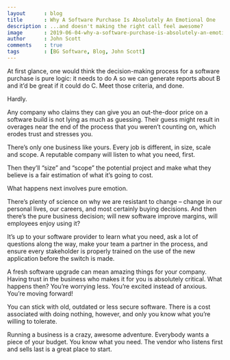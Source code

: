 ```yaml
---
layout      : blog
title       : Why A Software Purchase Is Absolutely An Emotional One
description : ...and doesn't making the right call feel awesome?
image       : 2019-06-04-why-a-software-purchase-is-absolutely-an-emotional-one.jpg
author      : John Scott
comments    : true
tags        : [BG Software, Blog, John Scott]
---
```


At first glance, one would think the decision-making process for a software purchase is pure logic: it needs to do A so we can generate reports about B and it’d be great if it could do C. Meet those criteria, and done.

Hardly.

Any company who claims they can give you an out-the-door price on a software build is not lying as much as guessing. Their guess might result in overages near the end of the process that you weren’t counting on, which erodes trust and stresses you.

There’s only one business like yours. Every job is different, in size, scale and scope. A reputable company will listen to what you need, first.

Then they’ll “size” and “scope” the potential project and make what they believe is a fair estimation of what it’s going to cost.

What happens next involves pure emotion.

There’s plenty of science on why we are resistant to change – change in our personal lives, our careers, and most certainly buying decisions.   And then there’s the pure business decision; will new software improve margins, will employees enjoy using it?

It’s up to your software provider to learn what you need, ask a lot of questions along the way, make your team a partner in the process, and ensure every stakeholder is properly trained on the use of the new application before the switch is made.

A fresh software upgrade can mean amazing things for your company. Having trust in the business who makes it for you is absolutely critical. What happens then? You’re worrying less. You’re excited instead of anxious. You’re moving forward!

You can stick with old, outdated or less secure software. There is a cost associated with doing nothing, however, and only you know what you’re willing to tolerate.

Running a business is a crazy, awesome adventure. Everybody wants a piece of your budget. You know what you need. The vendor who listens first and sells last is a great place to start.